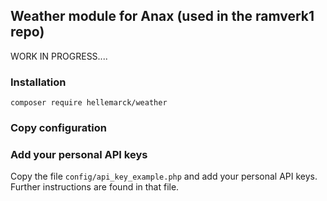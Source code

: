 ## Weather module for Anax (used in the ramverk1 repo)

WORK IN PROGRESS....

### Installation

`composer require hellemarck/weather`

### Copy configuration

<!-- rsync -av vendor/hellemarck/weather/config/ config/
rsync -av vendor/hellemarck/weather/view/ view/ -->

### Add your personal API keys

Copy the file `config/api_key_example.php` and add your personal API keys.
Further instructions are found in that file.
